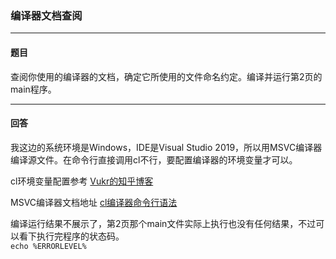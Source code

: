 ### 编译器文档查阅
***
#### 题目
查阅你使用的编译器的文档，确定它所使用的文件命名约定。编译并运行第2页的main程序。  
***
#### 回答
我这边的系统环境是Windows，IDE是Visual Studio 2019，所以用MSVC编译器编译源文件。在命令行直接调用cl不行，要配置编译器的环境变量才可以。  

cl环境变量配置参考 [Vukr的知乎博客](https://zhuanlan.zhihu.com/p/98384105)  

MSVC编译器文档地址 [cl编译器命令行语法](https://docs.microsoft.com/zh-cn/cpp/build/reference/compiler-command-line-syntax?view=msvc-160)  

编译运行结果不展示了，第2页那个main文件实际上执行也没有任何结果，不过可以看下执行完程序的状态码。  
`echo %ERRORLEVEL%`  
